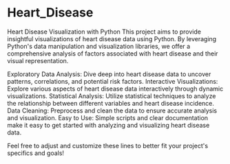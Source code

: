# Heart_Disease
Heart Disease Visualization with Python This project aims to provide insightful visualizations of heart disease data using Python. By leveraging Python's data manipulation and visualization libraries, we offer a comprehensive analysis of factors associated with heart disease and their visual representation.

Exploratory Data Analysis: Dive deep into heart disease data to uncover patterns, correlations, and potential risk factors.
Interactive Visualizations: Explore various aspects of heart disease data interactively through dynamic visualizations.
Statistical Analysis: Utilize statistical techniques to analyze the relationship between different variables and heart disease incidence.
Data Cleaning: Preprocess and clean the data to ensure accurate analysis and visualization.
Easy to Use: Simple scripts and clear documentation make it easy to get started with analyzing and visualizing heart disease data.

Feel free to adjust and customize these lines to better fit your project's specifics and goals!





